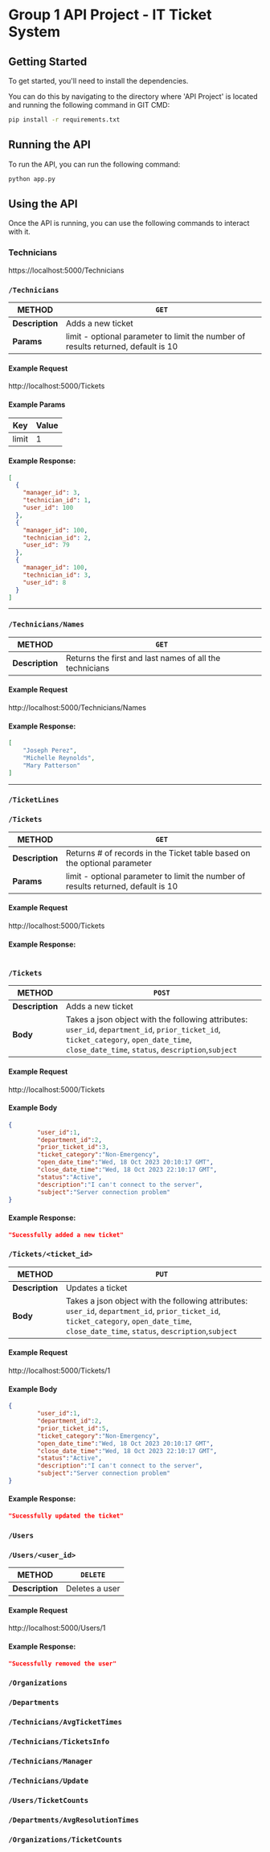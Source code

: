 # Group 1 API Project - IT Ticket System

## Getting Started
To get started, you'll need to install the dependencies.

You can do this by navigating to the directory where 'API Project' is located and running the following command in GIT CMD:
```bash
pip install -r requirements.txt
```

## Running the API
To run the API, you can run the following command:
```bash
python app.py
```

## Using the API
Once the API is running, you can use the following commands to interact with it.

### Technicians

https://localhost:5000/Technicians

### `/Technicians`

|METHOD|`GET`|
|---|---|
|**Description**|Adds a new ticket|
|**Params**|limit - optional parameter to limit the number of results returned, default is 10|

#### Example Request
http://localhost:5000/Tickets

#### Example Params
|Key|Value|
|---|---|
|limit|1|


#### Example Response:
```json
[
  {
    "manager_id": 3,
    "technician_id": 1,
    "user_id": 100
  },
  {
    "manager_id": 100,
    "technician_id": 2,
    "user_id": 79
  },
  {
    "manager_id": 100,
    "technician_id": 3,
    "user_id": 8
  }
]
```
---

### `/Technicians/Names`

|METHOD|`GET`|
|---|---|
|**Description**|Returns the first and last names of all the technicians|

#### Example Request
http://localhost:5000/Technicians/Names

#### Example Response:
```json
[
    "Joseph Perez",
    "Michelle Reynolds",
    "Mary Patterson"
]
```
---

### `/TicketLines`

### `/Tickets`
|METHOD|`GET`|
|---|---|
|**Description**|Returns # of records in the Ticket table based on the optional parameter|
|**Params**|limit - optional parameter to limit the number of results returned, default is 10|

#### Example Request
http://localhost:5000/Tickets

#### Example Response:
```json

```
<a id="add-ticket"></a>
### `/Tickets`
|METHOD|`POST`|
|-------|-----|
|**Description**|Adds a new ticket|
|**Body**|Takes a json object with the following attributes: `user_id`, `department_id`, `prior_ticket_id`, `ticket_category`, `open_date_time`, `close_date_time`, `status`, `description`,`subject`|

#### Example Request
http://localhost:5000/Tickets

#### Example Body
```json
{
        "user_id":1,
        "department_id":2,
        "prior_ticket_id":3,
        "ticket_category":"Non-Emergency",
        "open_date_time":"Wed, 18 Oct 2023 20:10:17 GMT",
        "close_date_time":"Wed, 18 Oct 2023 22:10:17 GMT",
        "status":"Active",
        "description":"I can't connect to the server",
        "subject":"Server connection problem"
}
```

#### Example Response:
```json
"Sucessfully added a new ticket"
```
<a id="update-ticket"></a>
### `/Tickets/<ticket_id>`
|METHOD|`PUT`|
|-------|-----|
|**Description**|Updates a ticket|
|**Body**|Takes a json object with the following attributes: `user_id`, `department_id`, `prior_ticket_id`, `ticket_category`, `open_date_time`, `close_date_time`, `status`, `description`,`subject`|

#### Example Request
http://localhost:5000/Tickets/1

#### Example Body
```json
{
        "user_id":1,
        "department_id":2,
        "prior_ticket_id":5,
        "ticket_category":"Non-Emergency",
        "open_date_time":"Wed, 18 Oct 2023 20:10:17 GMT",
        "close_date_time":"Wed, 18 Oct 2023 22:10:17 GMT",
        "status":"Active",
        "description":"I can't connect to the server",
        "subject":"Server connection problem"
}
```

#### Example Response:
```json
"Sucessfully updated the ticket"
```
### `/Users`

<a id="delete-user"></a>
### `/Users/<user_id>`

|METHOD|`DELETE`|
|-------|-----|
|**Description**|Deletes a user|

#### Example Request
http://localhost:5000/Users/1

#### Example Response:
```json
"Sucessfully removed the user"
```

### `/Organizations`

### `/Departments`

### `/Technicians/AvgTicketTimes`

### `/Technicians/TicketsInfo`

### `/Technicians/Manager`

### `/Technicians/Update`

### `/Users/TicketCounts`

### `/Departments/AvgResolutionTimes`

### `/Organizations/TicketCounts`




